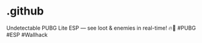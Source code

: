 # .github
Undetectable PUBG Lite ESP — see loot &amp; enemies in real-time! 🔥👀 #PUBG #ESP #Wallhack
